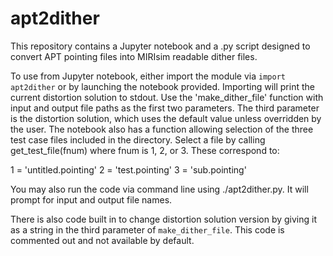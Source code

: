 # apt2dither

This repository contains a Jupyter notebook and a .py script designed to convert APT pointing files into MIRIsim readable dither files.

To use from Jupyter notebook, either import the module via `import apt2dither` or by launching the notebook provided. Importing will print the current distortion solution to stdout. Use the 'make_dither_file' function with input and output file paths as the first two parameters. The third parameter is the distortion solution, which uses the default value unless overridden by the user. The notebook also has a function allowing selection of the three test case files included in the directory.  Select a file by calling get_test_file(fnum) where fnum is 1, 2, or 3. These correspond to:

1 = 'untitled.pointing'
2 = 'test.pointing'
3 = 'sub.pointing'
        
You may also run the code via command line using ./apt2dither.py. It will prompt for input and output file names. 

There is also code built in to change distortion solution version by giving it as a string in the third parameter of `make_dither_file`. This code is commented out and not available by default. 
